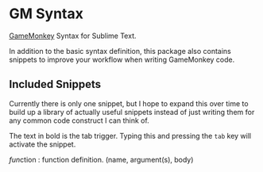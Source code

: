 GM Syntax
=========

[GameMonkey](http://www.gmscript.com/) Syntax for Sublime Text.

In addition to the basic syntax definition, this package also contains snippets to improve your workflow when writing GameMonkey code.

Included Snippets
-----------------

Currently there is only one snippet, but I hope to expand this over time to build up a library of actually useful snippets instead of just writing them for any common code construct I can think of.

The text in bold is the tab trigger. Typing this and pressing the `tab` key will activate the snippet.

*fun*ction : function definition. (name, argument(s), body)